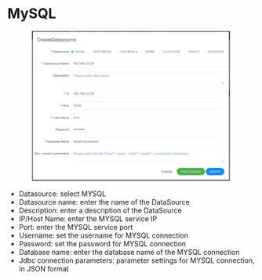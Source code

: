# MySQL

<p align="center">
   <img src="/img/mysql-en.png" width="80%" />
 </p>

- Datasource: select MYSQL
- Datasource name: enter the name of the DataSource
- Description: enter a description of the DataSource
- IP/Host Name: enter the MYSQL service IP
- Port: enter the MYSQL service port
- Username: set the username for MYSQL connection
- Password: set the password for MYSQL connection
- Database name: enter the database name of the MYSQL connection
- Jdbc connection parameters: parameter settings for MYSQL connection, in JSON format

